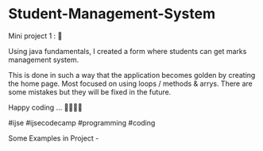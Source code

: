 # Student-Management-System

Mini project 1 : 🙂

Using java fundamentals, I created a form where students can get marks management system.

This is done in such a way that the application becomes golden by creating the home page. Most focused on using loops / methods & arrys.
There are some mistakes but they will be fixed in the future.

Happy coding ... 👨🏻‍💻🤭

#ijse #ijsecodecamp #programming #coding

Some Examples in Project - 

